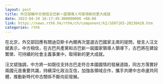```yaml
---
layout: post
title: 外交部稱中方相信古巴新一屆領導人可取得新的更大成就
date: 2023-04-20 16:17:49.000000000 +08:00
link: https://news.rthk.hk/rthk/ch/component/k2/1697103-20230420.htm
categories: rthk
---
```


在北京，外交部回應有關迪亞斯卡內爾再次當選古巴國家主席的提問，發言人汪文斌表示，中方相信，在古巴共產黨和古巴新一屆國家領導人領導下，古巴將在建設繁榮、可持續的社會主義事業中，取得新的更大成就。

汪文斌強調，中方將一如既往支持古巴走符合本國國情的發展道路，同古方落實好兩國元首重要共識，持續深化政治互信，加強各領域合作，攜手共建中古命運共同體，推動新時代中古關係不斷向前發展。
